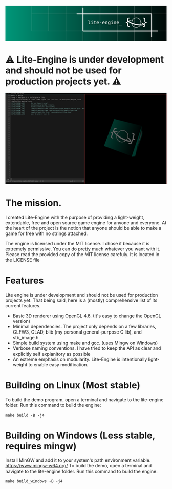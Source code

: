 ![banner](./doc/img/lite-engine-banner.png)

# ⚠️ Lite-Engine is under development and should not be used for production projects yet. ⚠️

![cube_preview](./doc/img/cube_preview.png)

# The mission.
I created Lite-Engine with the purpose of providing a light-weight, extendable,
free and open source game engine for anyone and everyone. At the heart of the project
is the notion that anyone should be able to make a game for free with no strings
attached.

The engine is licensed under the MIT license. I chose it because it is extremely
permissive. You can do pretty much whatever you want with it. Please read the
provided copy of the MIT license carefuly. It is located in the LICENSE file

# Features
Lite engine is under development and should not be used for production projects yet.
That being said, here is a (mostly) comprehensive list of its current features.

- Basic 3D renderer using OpenGL 4.6. (It's easy to change the OpenGL version)
- Minimal dependencies. The project only depends on a few libraries, GLFW3, GLAD, 
  blib (my personal general-purpose C lib), and stb_image.h
- Simple build system using make and gcc. (uses Mingw on Windows)
- Verbose naming conventions. I have tried to keep the API as clear and explicitly self explanitory
  as possible
- An extreme emphasis on modularity. Lite-Engine is intentionally light-weight to 
  enable easy modification.

# Building on Linux (Most stable)
To build the demo program, open a terminal and navigate to the lite-engine folder.
Run this command to build the engine:
```
make build -B -j4
```

# Building on Windows (Less stable, requires mingw)
Install MinGW and add it to your system's path environment variable. https://www.mingw-w64.org/
To build the demo, open a terminal and navigate to the lite-engine folder.
Run this command to build the engine:
```
make build_windows -B -j4
```
